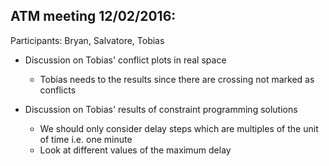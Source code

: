 ATM meeting 12/02/2016:
----------------------

Participants: Bryan, Salvatore, Tobias

* Discussion on Tobias' conflict plots in real space
  * Tobias needs to the results since there are crossing not marked as conflicts
   
* Discussion on Tobias' results of constraint programming solutions
  * We should only consider delay steps which are multiples of the unit of time i.e. one minute
  * Look at different values of the maximum delay
